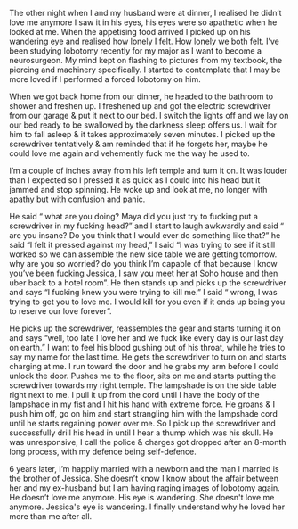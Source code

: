 The other night when I and my husband were at dinner, I realised he didn’t love me anymore I saw it in his eyes, his eyes were so apathetic when he looked at me. When the appetising food arrived I picked up on his wandering eye and realised how lonely I felt. How lonely we both felt. I’ve been studying lobotomy recently for my major as I want to become a neurosurgeon. My mind kept on flashing to pictures from my textbook, the piercing and machinery specifically. I started to contemplate that I may be more loved if I performed a forced lobotomy on him.

When we got back home from our dinner, he headed to the bathroom to shower and freshen up. I freshened up and got the electric screwdriver from our garage & put it next to our bed. I switch the lights off and we lay on our bed ready to be swallowed by the darkness sleep offers us. I wait for him to fall asleep & it takes approximately seven minutes. I picked up the screwdriver tentatively & am reminded that if he forgets her, maybe he could love me again and vehemently fuck me the way he used to. 

I’m a couple of inches away from his left temple and turn it on. It was louder than I expected so I pressed it as quick as I could into his head but it jammed and stop spinning. He woke up and look at me, no longer with apathy but with confusion and panic. 

He said “ what are you doing? Maya did you just try to fucking put a screwdriver in my fucking head?” and I start to laugh awkwardly and said “ are you insane? Do you think that I would ever do something like that?” he said “I felt it pressed against my head,” I said “I was trying to see if it still worked so we can assemble the new side table we are getting tomorrow. why are you so worried? do you think I’m capable of that because I know you’ve been fucking Jessica, I saw you meet her at Soho house and then uber back to a hotel room”. He then stands up and picks up the screwdriver and says “I fucking knew you were trying to kill me.” I said “ wrong, I was trying to get you to love me. I would kill for you even if it ends up being you to reserve our love forever”. 

He picks up the screwdriver, reassembles the gear and starts turning it on and says “well, too late I love her and we fuck like every day is our last day on earth.” I want to feel his blood gushing out of his throat, while he tries to say my name for the last time. He gets the screwdriver to turn on and starts charging at me. I run toward the door and he grabs my arm before I could unlock the door. Pushes me to the floor, sits on me and starts putting the screwdriver towards my right temple. The lampshade is on the side table right next to me. I pull it up from the cord until I have the body of the lampshade in my fist and I hit his hand with extreme force. He groans & I push him off, go on him and start strangling him with the lampshade cord until he starts regaining power over me. So I pick up the screwdriver and successfully drill his head in until I hear a thump which was his skull. He was unresponsive, I call the police & charges got dropped after an 8-month long process, with my defence being self-defence. 

6 years later, I’m happily married with a newborn and the man I married is the brother of Jessica. She doesn’t know I know about the affair between her and my ex-husband but I am having raging images of lobotomy again. He doesn’t love me anymore. His eye is wandering. She doesn't love me anymore. Jessica's eye is wandering. I finally understand why he loved her more than me after all.